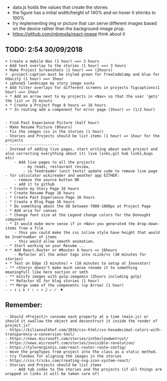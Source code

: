 * data.js holds the values that create the stories
* the figure has a initial width/height of 140% and on hover it shirnks to 100% 
* try implementing img or picture that can serve different images based on the device rather than the background-image prop.
* https://github.com/mbrevda/react-image think about it

## TODO: 2:54 30/09/2018
    + Create a mobile Nav (1 hour) ==> 3 hours
    + Add text overlay to the stories (1 hour) ==> 3 hours
    + Make Project Screenshots (1 hour) ==> (2hours)
    + .project-caption must be styled green for freeCodeCamp and blue for Udacity (1 hour) ==> 1hour
    + iphone5 landscape my story image sucks
    + Add filter overlays for different screens in projects figcaptions(1 hour) ==> 1hour
    + * Add an arrow next to my projects in <Nav> so that the user 'gets' the list => 15 minuts
    + * Create a Project Page 8 hours => 16 hours
    + * In routing add a component for error page (1hour) => (1/2 hour)
        
    
    - Find Past Experience Picture (half hour)
    - Make Resume Picture (8hours)
    - Fix the images css in the stories (1 hour)
    - Stories and Projects should be list items (1 hour) => 1hour for the projects
    - ----------------------
    - Instead of adding live pages, start writing about each project and also correcting everything about it( live links,git hub links,bugs etc)
        - Add live pages to all the projects
            - my reads, restaurant review,
            - in feedreader (unit tests) update code to remove live page
    - for calculator wikireader and weather app EITHER:
        - remove the source button OR
        - add it to github
    - * Create my Story Page 16 hours
    - * Create Resume Page 16 hours
    - * Create Past Experience Page 16 hours  
    - * Create a Blog Page 16 hours
    - * Do something about the UD between 7000-1000px at Project Page
    - * Add aria for canvas
    - * Change font size at the Legend change colors for the Donought component
    - * It would make more sense if in <Nav> you generated the drop-down-items from a file
        - thus you could make the css inline style have height that would be 2rem*number of items
        - this would allow smooth animation.
    - * Start working on your Resume ...
    + * Add React.Router or #Router 8 hours => 16hours
        - Refactor all the ankor tags into <Link/>s (30 minutes for stories)
    + * Test on Edge (5 minutes) + (10 minutes to setup at Innovator)
    - ** <Story> doesn't make much sense rename it to something meaningfull like hero section or smth
    - ** minify images with gulp-imagemin (2hours including gulp)
    - ** Refactor UI for blog stories (1 hour)
    - ** Merge some of the components (up Arrow) (1 hour)
    - ⇣ ↧ ⤓ ⤋ ⬍ ⇩ ⇓ ↴ ⤸ ⤶ ⤦  ▼ 

## Remember:
    - Should <Project/> consume each property at a time (main.js) or should it swallow the object and deconstruct it inside the render of project.js?
    - https://kilianvalkhof.com/2016/css-html/css-hexadecimal-colors-with-transparency-a-conversion-tool/
    - https://news.microsoft.com/stories/inthecloudwetrust/
    - https://news.microsoft.com/stories/invisible-revolution/
    - https://tylermcginnis.com/react-router-route-config/
    - move the propTypes from project into the class as a static method.
    - try flexbox for aligning the images in the stories
    - https://css-tricks.com/creating-svg-icon-system-react/
    - Stories and Projects should be list items
        - Add tab index to the stories and the projects (if all things are wrapped in links it will be taken care of)